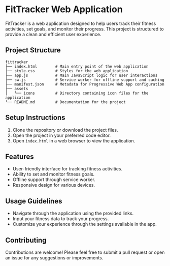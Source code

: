 # FitTracker Web Application

FitTracker is a web application designed to help users track their fitness activities, set goals, and monitor their progress. This project is structured to provide a clean and efficient user experience.

## Project Structure

```
fittracker
├── index.html        # Main entry point of the web application
├── style.css         # Styles for the web application
├── app.js            # Main JavaScript logic for user interactions
├── sw.js             # Service worker for offline support and caching
├── manifest.json     # Metadata for Progressive Web App configuration
├── assets
│   └── icons         # Directory containing icon files for the application
└── README.md         # Documentation for the project
```

## Setup Instructions

1. Clone the repository or download the project files.
2. Open the project in your preferred code editor.
3. Open `index.html` in a web browser to view the application.

## Features

- User-friendly interface for tracking fitness activities.
- Ability to set and monitor fitness goals.
- Offline support through service worker.
- Responsive design for various devices.

## Usage Guidelines

- Navigate through the application using the provided links.
- Input your fitness data to track your progress.
- Customize your experience through the settings available in the app.

## Contributing

Contributions are welcome! Please feel free to submit a pull request or open an issue for any suggestions or improvements.